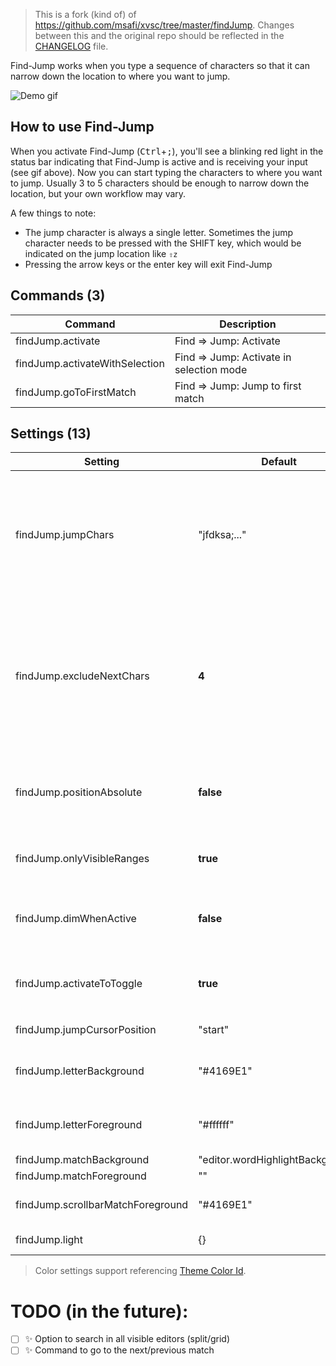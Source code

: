> This is a fork (kind of) of https://github.com/msafi/xvsc/tree/master/findJump. Changes between this and the original repo should be reflected in the [CHANGELOG](https://github.com/usernamehw/vscode-find-jump/blob/master/CHANGELOG.md) file.

Find-Jump works when you type a sequence of characters so that it can narrow down the location to where you want to jump.

![Demo gif](https://raw.githubusercontent.com/msafi/xvsc/master/findJump/demoFiles/demo.gif)

## How to use Find-Jump

When you activate Find-Jump (<kbd>Ctrl</kbd>+<kbd>;</kbd>), you'll see a blinking red light in the status bar indicating that Find-Jump is active and is receiving your input (see gif above). Now you can start typing the characters to where you want to jump. Usually 3 to 5 characters should be enough to narrow down the location, but your own workflow may vary.

A few things to note:

* The jump character is always a single letter. Sometimes the jump character needs to be pressed with the SHIFT key, which would be indicated on the jump location like `⇧z`
* Pressing the arrow keys or the enter key will exit Find-Jump

<!-- COMMANDS_START -->
## Commands (3)

|Command|Description|
|-|-|
|findJump.activate|Find => Jump: Activate|
|findJump.activateWithSelection|Find => Jump: Activate in selection mode|
|findJump.goToFirstMatch|Find => Jump: Jump to first match|
<!-- COMMANDS_END -->

<!-- SETTINGS_START -->
## Settings (13)

|Setting|Default|Description|
|-|-|-|
|findJump.jumpChars|"jfdksa;..."|Use custom alphabet for jump chars. The order is important. Default value is assigned with qwerty keyboard in mind (Particularly, home row keys `A S D F J K l ;` put up front).|
|findJump.excludeNextChars|**4**|Letters are used to type text where to go but also as symbols for quick jump. This setting controls how many next character of the current match will be excluded from being used as a symbol for a jump.|
|findJump.positionAbsolute|**false**|When enabled - position decorations on top of the editor text (without shifting text).|
|findJump.onlyVisibleRanges|**true**|When enabled - will search only in visible text in editor.|
|findJump.dimWhenActive|**false**|When enabled - will show code as grayscale to see matches more easily.|
|findJump.activateToToggle|**true**|When enabled - will toggle active state for default `findJump.activate*` commands.|
|findJump.jumpCursorPosition|"start"|Place where to jump cursor.|
|findJump.letterBackground|"#4169E1"|Background color of the extension's main decoration: letter to jump.|
|findJump.letterForeground|"#ffffff"|Color of the extension's main decoration: letter to jump.|
|findJump.matchBackground|"editor.wordHighlightBackground"||
|findJump.matchForeground|""||
|findJump.scrollbarMatchForeground|"#4169E1"|Color of the matches in the scrollbar area.|
|findJump.light|{}|Overwrite colors for light themes.|
<!-- SETTINGS_END -->

> Color settings support referencing [Theme Color Id](https://code.visualstudio.com/api/references/theme-color).


# TODO (in the future):

- [ ] ✨ Option to search in all visible editors (split/grid)
- [ ] ✨ Command to go to the next/previous match